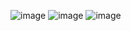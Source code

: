 ![image](https://user-images.githubusercontent.com/105968922/224068991-78d0b937-b248-4797-b220-215b3f5835ba.png)
![image](https://user-images.githubusercontent.com/105968922/224069131-aba78531-5b03-45bd-9f76-395235697686.png)
![image](https://user-images.githubusercontent.com/105968922/224069230-001add76-6eee-48c6-b6d0-091fb7f8e74b.png)

